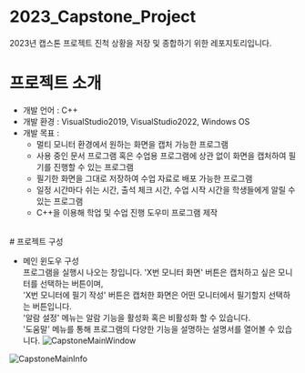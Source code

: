 # 2023_Capstone_Project
2023년 캡스톤 프로젝트 진척 상황을 저장 및 종합하기 위한 레포지토리입니다.
# 프로젝트 소개
* 개발 언어 : C++
* 개발 환경 : VisualStudio2019, VisualStudio2022, Windows OS
* 개발 목표 :
  * 멀티 모니터 환경에서 원하는 화면을 캡처 가능한 프로그램
  * 사용 중인 문서 프로그램 혹은 수업용 프로그램에 상관 없이 화면을 캡처하여 필기를 진행할 수 있는 프로그램
  * 필기한 화면을 그대로 저장하여 수업 자료로 배포 가능한 프로그램
  * 일정 시간마다 쉬는 시간, 출석 체크 시간, 수업 시작 시간을 학생들에게 알릴 수 있는 프로그램
  * C++을 이용해 학업 및 수업 진행 도우미 프로그램 제작
<br/>
# 프로젝트 구성

* 메인 윈도우 구성
  <br/> 프로그램을 실행시 나오는 창입니다. 'X번 모니터 화면' 버튼은 캡처하고 싶은 모니터를 선택하는 버튼이며,
  <br/> 'X번 모니터에 필기 작성' 버튼은 캡처한 화면은 어떤 모니터에서 필기할지 선택하는 버튼입니다.
  <br/> '알람 설정' 메뉴는 알람 기능을 활성화 혹은 비활성화 할 수 있습니다.
  <br/> '도움말' 메뉴를 통해 프로그램의 다양한 기능을 설명하는 설명서를 열어볼 수 있습니다.
![CapstoneMainWindow](https://github.com/MCGom/2023_Capstone_Project/assets/100755492/8f2e8bcc-30df-4477-9216-5af75efd9960)<br/>

![CapstoneMainInfo](https://github.com/MCGom/2023_Capstone_Project/assets/100755492/e1040fa5-6d01-4d40-900b-6554038d04e0)
